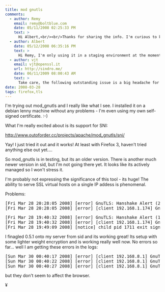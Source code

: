 ```yaml
---
title: mod gnutls
comments:
  - author: Remy
    email: remy@boltblue.com
    date: 05/11/2008 02:25:33 PM
    text: >
      Hi Albert,<br/><br/>Thanks for sharing the info. I'm curious to know how the mod_gnutls is doing in a poduction environment. Have your users reported any untoward behavour? and have you had any downtime?<br/>Would really appreciate your experiences.<br/><br/>Thanks again.
  - author: Albert
    date: 05/12/2008 06:35:16 PM
    text: >
      Hi Remy, I'm only using it in a staging environment at the moment, but the version I'm using (.5 I think) is going great. There are still lots of warnings in the Apache logs, but I don't notice any performance or stability issues.<br/><br/>Now that I think about it, the log errors could be due to Nagios checking it but not fully completing the handshake... something similar happens with postfix tls.<br/><br/>I probably won't use it in production until lenny is released.
  - author: vjt
    email: vjt@openssl.it
    url: http://sindro.me/
    date: 06/11/2009 08:00:43 AM
    text: >
      Take care, the following outstanding issue is a big headache for me: <a href="http://issues.outoforder.cc/view.php?id=95" rel="nofollow">http://issues.outoforder.cc/view.php?id=95</a><br/><br/>The new firefoxes based on xulrunner 1.9 cannot send more than 3kb of POST data while using mod_gnutls :(.
date: 2008-03-28
tags: firefox,tls
---
```

I'm trying out mod_gnutls and I really like what I see. I installed it on a debian lenny machine without any problems - I'm even using my own self-signed certificate. :-)

What I'm really excited about is its support for SNI:

<a rel="nofollow" href="http://www.outoforder.cc/projects/apache/mod_gnutls/sni/">http://www.outoforder.cc/projects/apache/mod_gnutls/sni/</a>

Yay! I just tried it out and it works! At least with Firefox 3, haven't tried anything else out yet....

So mod_gnutls is in testing, but its an older version. There is another much newer version in sid, but I'm not going there yet. It looks like its actively managed so I won't stress it.

I'm probably not expressing the significance of this tool - its huge! The ability to serve SSL virtual hosts on a single IP addess is phenomenal.

Problems:

<pre class="sh_sh">[Fri Mar 28 20:28:05 2008] [error] GnuTLS: Hanshake Alert (20) 'Bad record MAC'.
[Fri Mar 28 20:28:05 2008] [error] [client 192.168.1.174] GnuTLS: Handshake Failed (-12) 'A TLS fatal alert has been received.'</pre>

<pre class="sh_sh">[Fri Mar 28 19:40:32 2008] [error] GnuTLS: Hanshake Alert (10) 'Unexpected message'.
[Fri Mar 28 19:40:32 2008] [error] [client 192.168.1.174] GnuTLS: Handshake Failed (-12) 'A TLS fatal alert has been received.'
[Fri Mar 28 19:49:09 2008] [notice] child pid 1711 exit signal Segmentation fault (11)</pre>

I finagled 0.5.1 onto my server from sid and its working great! Its setup with some lighter weight encryption and is working really well now. No errors so far... well I am getting these errors in the logs:

<pre class="sh_sh">[Sun Mar 30 00:40:17 2008] [error] [client 192.168.8.1] GnuTLS: Handshake Failed. Hit Maximum Attempts
[Sun Mar 30 00:40:22 2008] [error] [client 192.168.8.1] GnuTLS: Handshake Failed. Hit Maximum Attempts
[Sun Mar 30 00:40:27 2008] [error] [client 192.168.8.1] GnuTLS: Handshake Failed. Hit Maximum Attempts</pre>

but they don't seem to affect the browser.

¥

